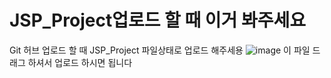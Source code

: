 # JSP_Project업로드 할 때 이거 봐주세요
Git 허브 업로드 할 때 JSP_Project 파일상태로 업로드 해주세용 
![image](https://user-images.githubusercontent.com/47035832/172986730-f9e4656b-df5d-48c2-8f93-3853d3263afb.png)
이 파일 드래그 하셔서 업로드 하시면 됩니다

